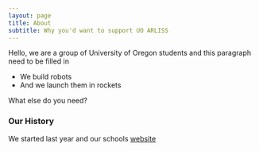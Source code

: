 ```yaml
---
layout: page
title: About
subtitle: Why you'd want to support UO ARLISS
---
```


Hello, we are a group of University of Oregon students and this paragraph need to be filled in

- We build robots
- And we launch them in rockets

What else do you need?

### Our History

We started last year and our schools [website](http://cs.uoregon.edu)
